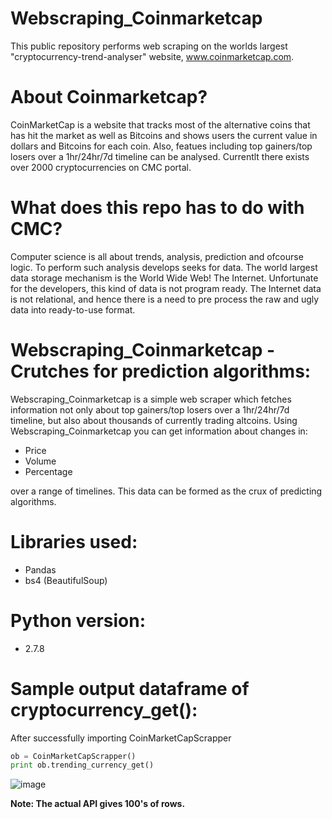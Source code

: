 # Webscraping_Coinmarketcap
This public repository performs web scraping on the worlds largest "cryptocurrency-trend-analyser" website, www.coinmarketcap.com.

# About Coinmarketcap?
CoinMarketCap is a website that tracks most of the alternative coins that has hit the market as well as Bitcoins and shows users the current value in dollars and Bitcoins for each coin. Also, featues including top gainers/top losers over a 1hr/24hr/7d timeline can be analysed. Currentlt there exists over 2000 cryptocurrencies on CMC portal.

# What does this repo has to do with CMC?
Computer science is all about trends, analysis, prediction and ofcourse logic. To perform such analysis develops seeks for data. The world largest data storage mechanism is the World Wide Web! The Internet. Unfortunate for the developers, this kind of data is not program ready. The Internet data is not relational, and hence there is a need to pre process the raw and ugly data into ready-to-use format.

# Webscraping_Coinmarketcap - Crutches for prediction algorithms:
Webscraping_Coinmarketcap is a simple web scraper which fetches information not only about top gainers/top losers over a 1hr/24hr/7d timeline, but also about thousands of currently trading altcoins. Using Webscraping_Coinmarketcap you can get information about changes in:
- Price
- Volume
- Percentage

over a range of timelines. This data can be formed as the crux of predicting algorithms. 

# Libraries used:
- Pandas
- bs4 (BeautifulSoup)

# Python version:
- 2.7.8

# Sample output dataframe of cryptocurrency_get():
After successfully importing CoinMarketCapScrapper
```python
ob = CoinMarketCapScrapper()
print ob.trending_currency_get()
```
![image](https://user-images.githubusercontent.com/14060853/46869725-57c17c80-ce4a-11e8-9100-39317aa3da60.png)

**Note: The actual API gives 100's of rows.**
